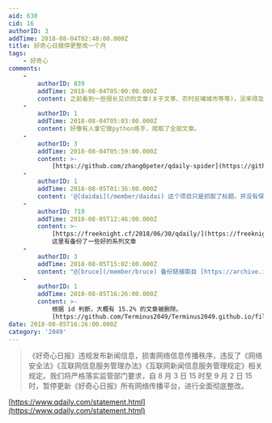 ```yaml
---
aid: 630
cid: 16
authorID: 3
addTime: 2018-08-04T02:48:00.000Z
title: 好奇心日报停更整改一个月
tags:
    - 好奇心
comments:
    -
        authorID: 839
        addTime: 2018-08-04T05:00:00.000Z
        content: 之前看到一些很长见识的文章(关于文革、农村反哺城市等等)，没来得及备份，不知道还能不能找到。
    -
        authorID: 1
        addTime: 2018-08-04T05:03:00.000Z
        content: 好像有人拿它做python练手，爬取了全部文章。
    -
        authorID: 3
        addTime: 2018-08-04T05:59:00.000Z
        content: >-
            [https://github.com/zhang0peter/qdaily-spider](https://github.com/zhang0peter/qdaily-spider)
    -
        authorID: 1
        addTime: 2018-08-05T01:36:00.000Z
        content: '@[daidai](/member/daidai) 这个项目只是抓取了标题，并没有保存全文。'
    -
        authorID: 719
        addTime: 2018-08-05T12:46:00.000Z
        content: >-
            [https://freeknight.cf/2018/06/30/qdaily/](https://freeknight.cf/2018/06/30/qdaily/)
            这里有备份了一些好的系列文章
    -
        authorID: 3
        addTime: 2018-08-05T15:02:00.000Z
        content: "@[bruce](/member/bruce) 备份链接取自 [https://archive.is](https://archive.is) 哈哈\U0001F604"
    -
        authorID: 1
        addTime: 2018-08-05T16:26:00.000Z
        content: >-
            根据 id 判断，大概有 15.2% 的文章被删除。
            [https://github.com/Terminus2049/Terminus2049.github.io/files/2260476/qdaily.xlsx](https://github.com/Terminus2049/Terminus2049.github.io/files/2260476/qdaily.xlsx)
date: 2018-08-05T16:26:00.000Z
category: '2049'
---
```


> 《好奇心日报》违规发布新闻信息，损害网络信息传播秩序，违反了《网络安全法》《互联网信息服务管理办法》《互联网新闻信息服务管理规定》相关规定。我们将严格落实监管部门要求，自 8 月 3 日 15 时至 9 月 2 日 15 时，暂停更新《好奇心日报》所有网络传播平台，进行全面彻底整改。

[https://www.qdaily.com/statement.html](https://www.qdaily.com/statement.html)
